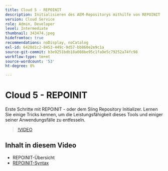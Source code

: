 ```yaml
---
title: Cloud 5 - REPOINIT
description: Initialisieren des AEM-Repositorys mithilfe von REPOINIT
version: Cloud Service
role: Admin, Developer
level: Intermediate
thumbnail: 343474.jpeg
hidefromtoc: true
recommendations: noDisplay, noCatalog
exl-id: 6428d1c2-8453-449c-9d57-bb860e2e9c1a
source-git-commit: b3e9251bdb18a008be95c1fa9e5c79252a74fc98
workflow-type: tm+mt
source-wordcount: '53'
ht-degree: 0%

---
```


# Cloud 5 - REPOINIT

Erste Schritte mit REPOINIT - oder dem Sling Repository Initializer. Lernen Sie einige Tricks kennen, um die Leistungsfähigkeit dieses Tools und einiger seiner Anwendungsfälle zu entfesseln.

>[!VIDEO](https://video.tv.adobe.com/v/343474?quality=12&learn=on)

## Inhalt in diesem Video

+ REPOINIT-Übersicht
+ [REPOINIT-Syntax](https://sling.apache.org/documentation/bundles/repository-initialization.html#appendix-a-repoinit-syntax-parser-test-scenarios-1)
